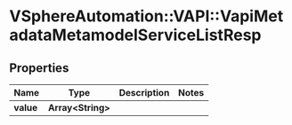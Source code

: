 # VSphereAutomation::VAPI::VapiMetadataMetamodelServiceListResp

## Properties
Name | Type | Description | Notes
------------ | ------------- | ------------- | -------------
**value** | **Array&lt;String&gt;** |  | 


